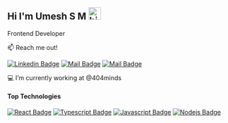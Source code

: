 ## Hi I'm Umesh S M <img src="https://user-images.githubusercontent.com/1303154/88677602-1635ba80-d120-11ea-84d8-d263ba5fc3c0.gif" width="28px" height="28px" alt="hi">

Frontend Developer

:mailbox: Reach me out!

[![Linkedin Badge](https://img.shields.io/badge/-umeshsm-0e76a8?style=flat&labelColor=0e76a8&logo=linkedin&logoColor=white)](https://www.linkedin.com/in/umeshsm/) [![Mail Badge](https://img.shields.io/badge/-@umesh__s__m-e84393?style=flat&labelColor=e84393&logo=instagram&logoColor=white)](https://instagram.com/umesh_s_m) [![Mail Badge](https://img.shields.io/badge/-umeshsmg007-c0392b?style=flat&labelColor=c0392b&logo=gmail&logoColor=white)](mailto:umeshsmg007@gmail.com)

💻 I’m currently working at @404minds

#### Top Technologies

[![React Badge](https://img.shields.io/badge/-React-61DBFB?style=for-the-badge&labelColor=black&logo=react&logoColor=61DBFB)](#) [![Typescript Badge](https://img.shields.io/badge/-Typescript-007acc?style=for-the-badge&labelColor=black&logo=typescript&logoColor=007acc)](#) [![Javascript Badge](https://img.shields.io/badge/-Javascript-F0DB4F?style=for-the-badge&labelColor=black&logo=javascript&logoColor=F0DB4F)](#) [![Nodejs Badge](https://img.shields.io/badge/-Nodejs-3C873A?style=for-the-badge&labelColor=black&logo=node.js&logoColor=3C873A)](#)
